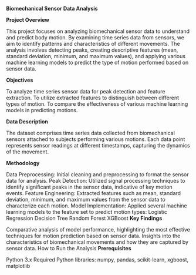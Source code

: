 **Biomechanical Sensor Data Analysis**

**Project Overview**

This project focuses on analyzing biomechanical sensor data to understand and predict body motion. By examining time series data from sensors, we aim to identify patterns and characteristics of different movements. The analysis involves detecting peaks, creating descriptive features (mean, standard deviation, minimum, and maximum values), and applying various machine learning models to predict the type of motion performed based on sensor data.

**Objectives**

To analyze time series sensor data for peak detection and feature extraction.
To utilize extracted features to distinguish between different types of motion.
To compare the effectiveness of various machine learning models in predicting motions.

**Data Description**

The dataset comprises time series data collected from biomechanical sensors attached to subjects performing various motions. Each data point represents sensor readings at different timestamps, capturing the dynamics of the movement.

**Methodology**

Data Preprocessing: Initial cleaning and preprocessing to format the sensor data for analysis.
Peak Detection: Utilized signal processing techniques to identify significant peaks in the sensor data, indicative of key motion events.
Feature Engineering: Extracted features such as mean, standard deviation, minimum, and maximum values from the sensor data to characterize each motion.
Model Implementation: Applied several machine learning models to the feature set to predict motion types:
Logistic Regression
Decision Tree
Random Forest
XGBoost
**Key Findings**

Comparative analysis of model performance, highlighting the most effective techniques for motion prediction based on sensor data.
Insights into the characteristics of biomechanical movements and how they are captured by sensor data.
How to Run the Analysis
**Prerequisites**

Python 3.x
Required Python libraries: numpy, pandas, scikit-learn, xgboost, matplotlib
